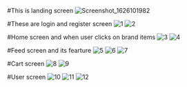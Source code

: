 #This is landing screen
![Screenshot_1626101982](https://user-images.githubusercontent.com/79790753/125312317-5d7f8000-e35e-11eb-8cfe-3a8bfd75b2c4.png)


#These are login and register screen
![1](https://user-images.githubusercontent.com/79790753/125312420-712ae680-e35e-11eb-97f2-5f6cd541cab0.PNG)
![2](https://user-images.githubusercontent.com/79790753/125312429-72f4aa00-e35e-11eb-8a8d-781d910fe969.PNG)



#Home screen and when user clicks on brand items
![3](https://user-images.githubusercontent.com/79790753/125312542-915aa580-e35e-11eb-9494-3b029f9cf127.PNG)
![4](https://user-images.githubusercontent.com/79790753/125312535-90297880-e35e-11eb-9122-630fe7b59567.PNG)



#Feed screen and its fearture
![5](https://user-images.githubusercontent.com/79790753/125312707-b6e7af00-e35e-11eb-91e6-d218808d65a2.PNG)
![6](https://user-images.githubusercontent.com/79790753/125312699-b51deb80-e35e-11eb-8c23-7a8c275bbc26.PNG)
![7](https://user-images.githubusercontent.com/79790753/125312706-b6e7af00-e35e-11eb-8750-88b679d4b0c8.PNG)




#Cart screen
![8](https://user-images.githubusercontent.com/79790753/125312867-e0083f80-e35e-11eb-9ace-a8de493b9045.PNG)
![9](https://user-images.githubusercontent.com/79790753/125312861-df6fa900-e35e-11eb-9398-21e93d936137.PNG)



#User screen
![10](https://user-images.githubusercontent.com/79790753/125312906-eb5b6b00-e35e-11eb-9388-8f5ef5a078ea.PNG)
![11](https://user-images.githubusercontent.com/79790753/125312907-ebf40180-e35e-11eb-9f5e-06f6d6fb1e15.PNG)
![12](https://user-images.githubusercontent.com/79790753/125312904-eac2d480-e35e-11eb-8bf9-6097f30ff2f8.PNG)



